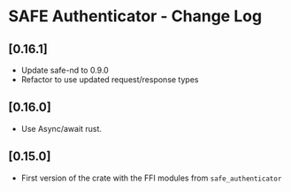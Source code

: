# SAFE Authenticator - Change Log

## [0.16.1]
- Update safe-nd to 0.9.0
- Refactor to use updated request/response types

## [0.16.0]
- Use Async/await rust.

## [0.15.0]
- First version of the crate with the FFI modules from `safe_authenticator`
